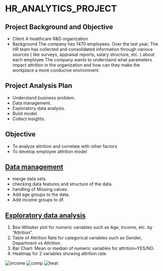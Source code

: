# HR_ANALYTICS_PROJECT
## Project Background and Objective
- Client 
A healthcare R&D organization 
- Background
The company has 1470 employees. Over the last year, The HR team has collected and consolidated information through various sources ( like surveys, appraisal reports, salary structure,  etc. ) about each employee 
The company wants to understand what parameters impact attrition in the organization and how can they make the workplace a more conducive environment.

## Project Analysis Plan
- Understand business problem.
- Data management.
- Exploratory data analysis.
- Build model.
- Collect insights.
## Objective
- To analyze attrition and correlate with other factors
- To develop employee attrition model

## [Data management](https://github.com/Ahmd-karrar/HR_ANALYTICS_PROJECT/blob/main/Data_cleaning.py)
- merge data sets.
- checking data features and structure of the data.
- handling of Missing values.
- Add age groups to the data.
- Add income groups to df.

## [Exploratory data analysis](https://github.com/Ahmd-karrar/HR_ANALYTICS_PROJECT/blob/main/EDA.ipynb)
  1.    Box-Whisker plot for  numeric variables such as Age, Income, etc. by “Attrition”.
  2.    Table of Attrition Rate for categorical variables such as Gender, Department vs Attrition.
  3.    Bar Chart: Mean or median of numeric variables for attrition=YES/NO.
  4.    Heatmap for 2 variables showing attrition rate.
    
![income](https://github.com/Ahmd-karrar/HR_ANALYTICS_PROJECT/assets/155227956/796de7fc-c18b-434e-935c-dbe3588df89c)
![comp](https://github.com/Ahmd-karrar/HR_ANALYTICS_PROJECT/assets/155227956/52407baf-c89c-4737-b673-781c6bb5fef9)
![heat](https://github.com/Ahmd-karrar/HR_ANALYTICS_PROJECT/assets/155227956/7c256f2f-0a4c-498e-8589-fd8b7b9ffbe4)






